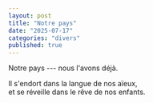 ```yaml
---
layout: post
title: "Notre pays"
date: "2025-07-17"
categories: "divers"
published: true
---
```


Notre pays --- nous l'avons déjà.  

Il s'endort dans la langue de nos aïeux,  
et se réveille dans le rêve de nos enfants.  
